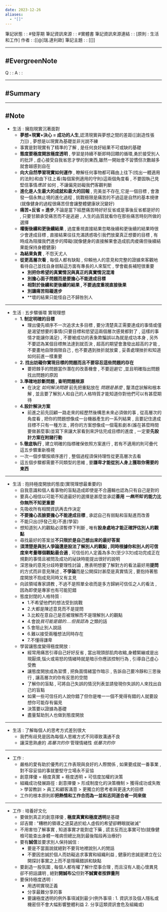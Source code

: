 ```yaml
---
date: 2023-12-26
aliases:
  - "[]"
---
```

筆記狀態 : :  #發芽期 
筆記資訊來源 : : #實體書 
筆記資訊來源連結 : : [原則 : 生活和工作]
作者 : :[[@]瑞.達利歐]
筆記主題 : : [[]]

---
#EvergreenNote
---
Q : :
A : :

---
#Summary
---






---
#Note 
---
- 生活 : 擁抱現實沉著面對
	- **夢想+現實+決心 = 成功的人生**,認清現實與夢想之間的差距([[創造性張力]]) , 夢想是以現實為基礎並非光說不練
	- 事實是對現實有了精準的了解 , 是任何良好結果不可或缺的基礎
	- **態度要極度開放極度透明** , 學習是持續不斷即時回饋的循環,勇於接受別人的批評 , 虛心接受自我省思才學的到東西,雖然一開始會不習慣但次數越多就會越感到自在
	- **向大自然學習現實如何運作** , 瞭解任何事物都可藉由上往下(找出一體適用的法則)和由下往上看(每個案例適用的守則)這兩個角度看 , 不要固執己見堅信事情*應該* 如何 , 不讓偏見妨礙我們客觀判斷
	- **進化是人生最大的成就和最大的回報** , 完美並不存在,它是一個目標 , 會激發一個永無止境的進化過程 , 挑戰極限是痛苦的不過這是自然的基本規律(就像健身的過程很痛苦但會讓整體健康狀況變好)
	- **痛苦+反省 = 進步**,不論是當下經歷痛苦時好好反省或是事後反省都是好的 , 只要甘願承受痛苦而不是逃避 , 人生的品質就看你在那些痛苦時刻所做的選擇
	- **權衡後續和更後續結果** , 過度重視直接結果忽略後續和更後續的結果時很少會達成目標 , 直接結果往往充滿誘惑吸引我們放棄真正想要的目標 , 有時成為阻擋我們進步的障礙(就像健身的直接解果會造成肌肉痠痛但後續結果能保持身體健康)
	- **為結果負責** , 不怨天尤人
	- **從更高層次看** , 每個人都有缺點 , 仰賴他人的意見和完整的證據來客觀地看待自己並找自身弱點這方面有專長的人來幫忙 , 學會截長補短很重要
		- **別把你希望的真實情況與真正的真實情況混淆**
		- **別擔心面子問題而是要擔心不能達成目標**
		- **相對於後續和更後續的結果 , 不要過度重視直接後果**
		- **別讓痛苦阻礙進步**
		- **壞的結果只能怪自己不歸咎別人
---
- 生活 : 五步驟循環 實現理想
	- **1. 制定明確的目標**
		- 理出優先順序不一次追求太多目標 , 要分清楚真正需要達成的事情或僅是渴望想要的事情(只要目標和慾望這兩個層次感覺都對了 , 這樣的事情才能讓你滿足) , 不要被成功的表象欺騙誤以為就是成功本身 , 另外不要認為某個目標無法達到就否決 , 超高的期望會激發出超高的才能 , 不要畫地自限侷限自己 , 也不要遇到挫折就放棄 , 妥善處理挫折和知道如何前進一樣重要  
	- **2. 找出妨礙你實現目標的問題而且不要容忍這些問題的存在**
		- 要把棘手的問題當作潛在的改善機會 , 不要迴避它 ,並且明確指出問題找出問題的原因 
	- **3.準確地診斷問題 , 查明問題根源**
		- 在決定 *如何解決問題* 前先把重點放在 *問題是甚麼* , 釐清症狀解和根本解 , 並且要了解別人和自己的人格特質才能知道你對他們可以有甚麼期待
	- **4.設計解決方案**
		- 前進之前先回顧一路走來的經歷然後構思未來必須做的事 , 從高層次的角度看 , 把你的問題想像成一台機器產生的一系列結果 , 且要記住達成目標不只有一種方法 , 將你的方案想像成一個電影劇本(誰在甚麼時間要做甚麼事)並寫下來讓大家看到來評估完成目標的進度 , 一定要**先設計方案在附諸行動** 
	- **5.徹底執行** , 建立明確的指標確保依照方案進行 , 若有不適用的則可疊代這五步驟重新檢視
	- 一次一個步驟按順序進行 , 整個過程須保持理性從更高層次去看
	- 這五個步驟都需要不同類型的思維 , 要**謙卑才能從別人身上獲取你需要的東西**
---
- 生活 : 抱持極度開放的態度(實現理想最重要的)
	- 自我意識和個人看事物的盲點造成即使是不合邏輯也認為只有自己是對的 
	- 要真心相信以可能不知道最好的選擇是甚麼並承認**善用 *一無所知* 的能力比你無所不知更重要**
	- 先吸收所有相關資訊再去作決定
	- **不要擔心丟臉要擔心不能達成目標** , 承認自己有弱點和盲點進而改善
	- 不能只出(抒發己見)不進(學習)
	- 想知道別人的觀點必須暫停下判斷 , 唯有**設身處地才能正確評估別人的觀點**
	- 尋找最好的答案並**不只限於是自己想出來的最好答案**
	- **須清楚是與別人爭論還是設法了解別人的觀點 , 同時根據你和別人的可信度來考量哪個觀點最合適** , 可信任的人定義為多次(至少3次)成功完成正在規劃的事情且被問及成功的祕訣時能提出很好的說明
	- 深思後的意見分歧時要理性討論 , 應表明想要了解對方的看法最好用**提問**的方式而非意見陳述 , **不爭論**而是公開探討甚麼是真實情況 , 要抱持著態度開放不抱成見同時又有主見
	- 向該領域專家請教 , 不過不是照單全收而是多方歸納可信任之人的看法 , 因為即使是專家也有可能犯錯
	- 態度封閉的人格特質 : 
		- 1.不希望他們的想法受到挑戰  
		- 2.大都是陳述意見而不是提問 
		- 3.比較在意自己是否被理解而不是理解別人的觀點 
		- 4.會說*我可能是錯的....但我認為* 之類的話 
		- 5.會阻止別人說話
		- 6.難以接受兩種想法同時存在
		- 7.不懂得謙卑
	- 學習讓態度變得極度開放 : 
		- 經常用痛苦引導自己好好反省 , 當出現頭部肌肉收縮,身體緊繃或是出現厭煩,惱火或易怒的情緒時就是暗示你應該控制行為 , 引導自己虛心受教
		- 讓態度開放成為習慣 , 把負面情緒當作暗示 , 告訴自己要冷靜和三思後行 , 讓高層次的你有反思的空間
		- 了解你的盲點 , 可將自己失誤的情況列表並請發現你失誤的人來找出自己的盲點
		- 如果一些可信任的人說你錯了但你是唯一一個不覺得有錯的人就要設想你可能存有偏見
		- 決策要以證據為基礎
		- 盡量幫助別人也做到態度開放
---
- 生活 : 了解每個人的思考方式差別很大
	- 我們有歧見是因為每個人思維方式不同導致溝通不良
	- 讓深思熟慮的 *高層次的你* 管理情緒性 *低層次的你*
---
- 工作 : 
	- 嚴格的愛有助於優秀的工作表現與良好的人際關係 , 如果要成就一番事業 , 對不容妥協的事就要堅守立場永不妥協
	- 創意擇優 = 極度真實 + 極度透明 + 可信度加權的決策
	- 組織成功發展路徑 : 創意擇優 > 形成制度化的決策機制 > 獲得成功或失敗 > 學習教訓 > 員工和顧客滿意 > 更獨立的思考者與更遠大的目標
	- 工作的根本原則即**把熱情和工作合而為一並和志同道合者一同來做**
---
- 工作 : 培養好文化
	- 要做到真正的創意擇優 , **極度真實和極度透明**是基礎
	- 邱吉爾 : "糟糕的領導之道莫過於給人虛假的希望卻轉眼就破滅"
	- 不用害怕了解事實 , 知道事實才能對症下藥 , 謊言反而比事實可怕(就像健檢可能查出身體一堆病但總比拖到最後階段再治療好)
	- 要有**誠信**並要求別人保持誠信 : 
		- 要是不當面說就絕對不要背地裡說別人的閒話
		- 不要因忠誠於個人而妨礙追求事實和組織利益 , 健康的忠誠是建立在公開探討事實之上而不是隱瞞錯誤和缺點
	- 要創造一股氛圍 , 每個人都有權了解什麼事合理 , 而且沒有人能心懷異見卻不把話講明 , 絕對**開誠布公**但對**不誠實者按罪量刑**
	- 要保持極度透明 : 
		- 用透明實現正義
		- 分享最難分享的事
		- 要讓極度透明的例外事項減到最少(例外事項 : 1. 資訊涉及個人隱私或機密但不會大幅影響整體利益 2. 分享這類資訊會危及組織或)